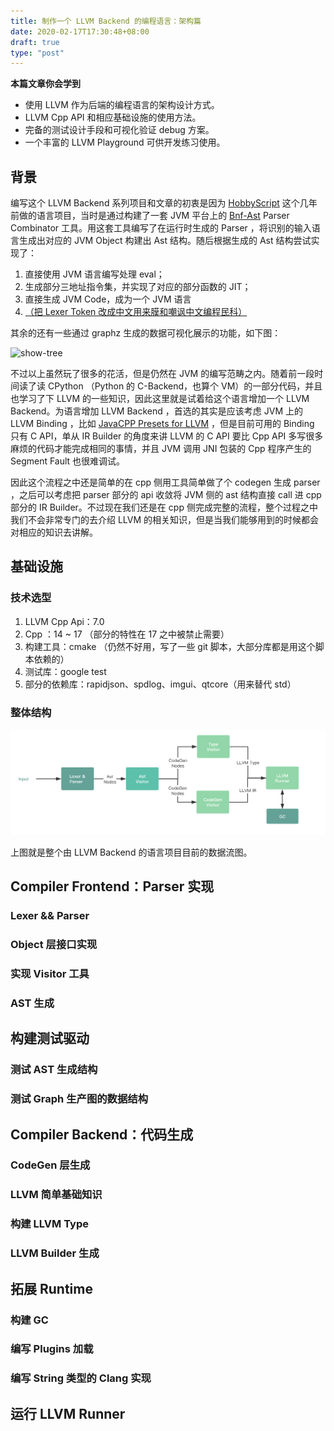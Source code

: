 ```yaml
---
title: 制作一个 LLVM Backend 的编程语言：架构篇
date: 2020-02-17T17:30:48+08:00
draft: true
type: "post"
---
```


**本篇文章你会学到**

- 使用 LLVM 作为后端的编程语言的架构设计方式。
- LLVM Cpp API 和相应基础设施的使用方法。
- 完备的测试设计手段和可视化验证 debug 方案。
- 一个丰富的 LLVM Playground 可供开发练习使用。

## 背景

编写这个 LLVM Backend 系列项目和文章的初衷是因为 [HobbyScript](https://github.com/lfkdsk/HobbyScript) 这个几年前做的语言项目，当时是通过构建了一套 JVM 平台上的 [Bnf-Ast](https://github.com/lfkdsk/bnf-ast) Parser Combinator 工具。用这套工具编写了在运行时生成的 Parser ，将识别的输入语言生成出对应的 JVM Object 构建出 Ast 结构。随后根据生成的 Ast 结构尝试实现了：

1. 直接使用 JVM 语言编写处理 eval；
2. 生成部分三地址指令集，并实现了对应的部分函数的 JIT；
3. 直接生成 JVM Code，成为一个 JVM 语言
4. [（把 Lexer Token 改成中文用来膜和嘲讽中文编程民科）](https://github.com/lfkdsk/HobbyScript/blob/hh-ha/src/HobbyScript/Parser/ScriptParser.java#L24)

其余的还有一些通过 graphz 生成的数据可视化展示的功能，如下图：

![show-tree](https://github.com/lfkdsk/HobbyScript/raw/lfkdsk/add-llvm-backend/doc/tmp/1469200832304.gif)

不过以上虽然玩了很多的花活，但是仍然在 JVM 的编写范畴之内。随着前一段时间读了读 CPython （Python 的 C-Backend，也算个 VM）的一部分代码，并且也学习了下 LLVM 的一些知识，因此这里就是试着给这个语言增加一个 LLVM Backend。为语言增加 LLVM Backend ，首选的其实是应该考虑 JVM 上的 LLVM Binding ，比如 [JavaCPP Presets for LLVM](https://github.com/bytedeco/javacpp-presets/tree/master/llvm) ，但是目前可用的 Binding 只有 C API，单从 IR Builder 的角度来讲 LLVM 的 C API 要比 Cpp API 多写很多麻烦的代码才能完成相同的事情，并且 JVM 调用 JNI 包装的 Cpp 程序产生的 Segment Fault 也很难调试。

因此这个流程之中还是简单的在 cpp 侧用工具简单做了个 codegen 生成 parser ，之后可以考虑把 parser 部分的 api 收敛将 JVM 侧的 ast 结构直接 call 进 cpp 部分的 IR Builder。不过现在我们还是在 cpp 侧完成完整的流程，整个过程之中我们不会非常专门的去介绍 LLVM 的相关知识，但是当我们能够用到的时候都会对相应的知识去讲解。

## 基础设施

### 技术选型

1. LLVM Cpp Api：7.0
2. Cpp ：14 ~ 17 （部分的特性在 17 之中被禁止需要）
3. 构建工具：cmake （仍然不好用，写了一些 git 脚本，大部分库都是用这个脚本依赖的）
4. 测试库：google test
5. 部分的依赖库：rapidjson、spdlog、imgui、qtcore（用来替代 std）

### 整体结构

![llvm struct](struct.png)

上图就是整个由 LLVM Backend 的语言项目目前的数据流图。

## Compiler Frontend：Parser 实现

### Lexer && Parser 



### Object 层接口实现



### 实现 Visitor 工具



### AST 生成



## 构建测试驱动

### 测试 AST 生成结构

### 测试 Graph 生产图的数据结构



## Compiler Backend：代码生成

### CodeGen 层生成

### LLVM 简单基础知识

### 构建 LLVM Type

### LLVM Builder 生成



## 拓展 Runtime

### 构建 GC

### 编写 Plugins 加载

### 编写 String 类型的 Clang 实现



## 运行 LLVM Runner 

